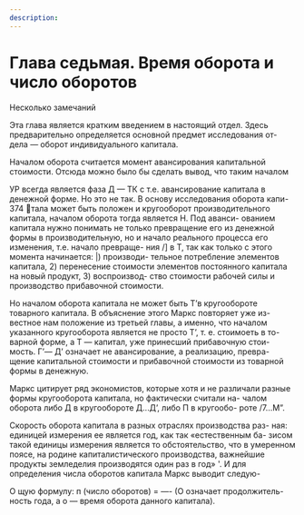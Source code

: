 ```yaml
---
description:
---
```


# Глава седьмая. Время оборота и число оборотов

Несколько замечаний

Эта глава является кратким введением в настоящий отдел. Здесь
предварительно определяется основной предмет исследования от-
дела — оборот индивидуального капитала.

Началом оборота считается момент авансирования капитальной
стоимости. Отсюда можно было бы сделать вывод, что таким началом

УР
всегда является фаза Д — ТК с т.е. авансирование капитала в
денежной форме. Но это не так. В основу исследования оборота капи-
374
тала может быть положен и кругооборот производительного
капитала, началом оборота тогда является Н. Под аванси-
ованием капитала нужно понимать не только превращение
его из денежной формы в производительную, но и начало
реального процесса его изменения, т.е. начало превраще-
ния /] в Т, так как только с этого момента начинается: |) производи-
тельное потребление элементов капитала, 2) перенесение стоимости
элементов постоянного капитала на новый продукт, 3) воспроизвод-
ство стоимости рабочей силы и производство прибавочной стоимости.

Но началом оборота капитала не может быть Т’в кругообороте
товарного капитала. В объяснение этого Маркс повторяет уже из-
вестное нам положение из третьей главы, а именно, что началом
указанного кругооборота является не просто Т’, т. е. стоимоеть в то-
варной форме, а Т — капитал, уже принесший прибавочную стои-
мость. Г’— Д’ означает не авансирование, а реализацию, превра-
щение капитальной стоимости и прибавочной стоимости из товарной
формы в денежную.

Маркс цитирует ряд экономистов, которые хотя и не различали
разные формы кругооборота капитала, но фактически считали на-
чалом оборота либо Д в кругообороте Д...Д’, либо П в кругообо-
роте /7...М”.

Скорость оборота капитала в разных отраслях производства раз-
ная: единицей измерения ее является год, как так «естественным ба-
зисом такой единицы измерения является то обстоятельство, что
в умеренном поясе, на родине капиталистического производства,
важнейшие продукты земледелия производятся один раз в год» '.
И для определения числа оборотов капитала Маркс выводит следую-

О
щую формулу: п (число оборотов) = —- (О означает продолжитель-
ность года, а о — время оборота данного капитала).
